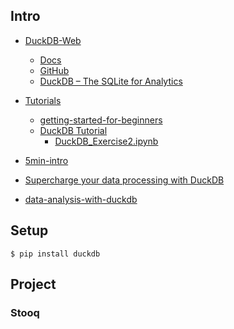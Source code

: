 ## Intro
- [DuckDB-Web](https://duckdb.org/)
    - [Docs](https://duckdb.org/docs/sql/introduction.html)
    - [GitHub](https://github.com/duckdb/duckdb)
    - [DuckDB – The SQLite for Analytics](https://www.youtube.com/watch?v=PFUZlNQIndo)

- [Tutorials](https://github.com/duckdb/duckdb/blob/master/examples/python/duckdb-python.py)
    - [getting-started-for-beginners](https://marclamberti.com/blog/duckdb-getting-started-for-beginners/)
    - [DuckDB Tutorial](https://github.com/wgong/duckdb-tutorial)
        - [DuckDB_Exercise2.ipynb](https://colab.research.google.com/drive/1HMtihjak75QBXfSOswsOyJyANnlH3Qmn#scrollTo=x4UIW8GUQaqt)

- [5min-intro](https://shekhargulati.com/2019/12/15/the-5-minute-introduction-to-duckdb-the-sqlite-for-analytics/#:~:text=DuckDB%20is%20a%20columnar%20OLAP,like%20SQLite%20is%20row%2Doriented.)

- [Supercharge your data processing with DuckDB](https://medium.com/learning-sql/supercharge-your-data-processing-with-duckdb-cea907196704)
- [data-analysis-with-duckdb](https://www.analyticsvidhya.com/blog/2021/12/the-guide-to-data-analysis-with-duckdb/)





## Setup
```
$ pip install duckdb
```

## Project

### Stooq